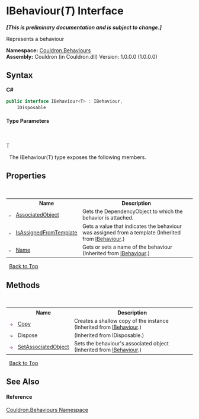 # IBehaviour(*T*) Interface
 _**\[This is preliminary documentation and is subject to change.\]**_

Represents a behaviour

**Namespace:**&nbsp;<a href="N_Couldron_Behaviours">Couldron.Behaviours</a><br />**Assembly:**&nbsp;Couldron (in Couldron.dll) Version: 1.0.0.0 (1.0.0.0)

## Syntax

**C#**<br />
``` C#
public interface IBehaviour<T> : IBehaviour, 
	IDisposable

```


#### Type Parameters
&nbsp;<dl><dt>T</dt><dd /></dl>&nbsp;
The IBehaviour(T) type exposes the following members.


## Properties
&nbsp;<table><tr><th></th><th>Name</th><th>Description</th></tr><tr><td>![Public property](media/pubproperty.gif "Public property")</td><td><a href="P_Couldron_Behaviours_IBehaviour_1_AssociatedObject">AssociatedObject</a></td><td>
Gets the DependencyObject to which the behavior is attached.</td></tr><tr><td>![Public property](media/pubproperty.gif "Public property")</td><td><a href="P_Couldron_Behaviours_IBehaviour_IsAssignedFromTemplate">IsAssignedFromTemplate</a></td><td>
Gets a value that indicates the behaviour was assigned from a template
 (Inherited from <a href="T_Couldron_Behaviours_IBehaviour">IBehaviour</a>.)</td></tr><tr><td>![Public property](media/pubproperty.gif "Public property")</td><td><a href="P_Couldron_Behaviours_IBehaviour_Name">Name</a></td><td>
Gets or sets a name of the behaviour
 (Inherited from <a href="T_Couldron_Behaviours_IBehaviour">IBehaviour</a>.)</td></tr></table>&nbsp;
<a href="#ibehaviour(*t*)-interface">Back to Top</a>

## Methods
&nbsp;<table><tr><th></th><th>Name</th><th>Description</th></tr><tr><td>![Public method](media/pubmethod.gif "Public method")</td><td><a href="M_Couldron_Behaviours_IBehaviour_Copy">Copy</a></td><td>
Creates a shallow copy of the instance
 (Inherited from <a href="T_Couldron_Behaviours_IBehaviour">IBehaviour</a>.)</td></tr><tr><td>![Public method](media/pubmethod.gif "Public method")</td><td>Dispose</td><td> (Inherited from IDisposable.)</td></tr><tr><td>![Public method](media/pubmethod.gif "Public method")</td><td><a href="M_Couldron_Behaviours_IBehaviour_SetAssociatedObject">SetAssociatedObject</a></td><td>
Sets the behaviour's associated object
 (Inherited from <a href="T_Couldron_Behaviours_IBehaviour">IBehaviour</a>.)</td></tr></table>&nbsp;
<a href="#ibehaviour(*t*)-interface">Back to Top</a>

## See Also


#### Reference
<a href="N_Couldron_Behaviours">Couldron.Behaviours Namespace</a><br />